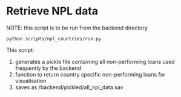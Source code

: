 # Retrieve NPL data

NOTE: this script is to be run from the backend directory

```
python scripts/npl_countries/run.py
```

This script:
1. generates a pickle file containing all non-performing loans used frequently by the backend
2. function to return country specific non-performing loans for visualisation 
3. saves as /backend/pickled/all_npl_data.sav